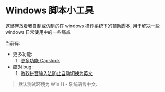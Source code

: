 # Windows 脚本小工具

这里存放着我自制或仿制的在 windows 操作系统下的辅助脚本,
用于解决一些 windows 日常使用中的一些痛点.

当前有:

- 更多功能:
    1. [更多功能 Capslock](functional-capslock/README.md)
- 应对 bug:
    1. [微软拼音输入法防止自动切换为英文](ime-chinese-switching/README.md)

> 默认测试环境为 Win 11 - 系统语言中文.